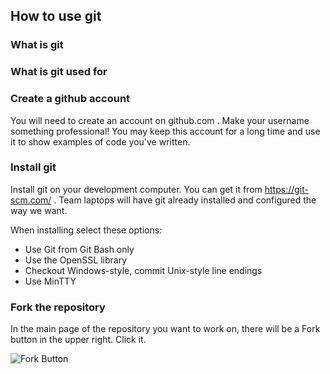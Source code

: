 ## How to use git

### What is git

### What is git used for

### Create a github account

You will need to create an account on github.com . Make your username something professional! You may keep this account for a long time and use it to show examples of code you've written.

### Install git

Install git on your development computer. You can get it from https://git-scm.com/ . Team laptops will have git already installed and configured the way we want.

When installing select these options:

* Use Git from Git Bash only
* Use the OpenSSL library
* Checkout Windows-style, commit Unix-style line endings
* Use MinTTY

### Fork the repository

In the main page of the repository you want to work on, there will be a Fork button in the upper right. Click it.

![Fork Button](/forkbutton.png)
